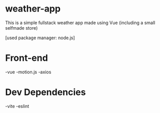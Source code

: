 # weather-app
This is a simple fullstack weather app made using Vue (including a small selfmade store)

[used package manager: node.js]

Front-end
========
-vue
-motion.js
-axios

Dev Dependencies
========
-vite
-eslint